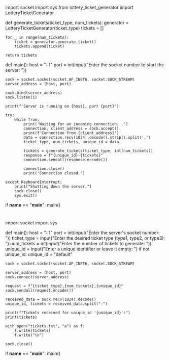 import socket
import sys
from lottery_ticket_generator import LotteryTicketGenerator

def generate_tickets(ticket_type, num_tickets):
    generator = LotteryTicketGenerator(ticket_type)
    tickets = []

    for _ in range(num_tickets):
        ticket = generator.generate_ticket()
        tickets.append(ticket)

    return tickets

def main():
    host = "::1"
    port = int(input("Enter the socket number to start the server: "))
    
    sock = socket.socket(socket.AF_INET6, socket.SOCK_STREAM)
    server_address = (host, port)

    sock.bind(server_address)
    sock.listen(1)

    print(f'Server is running on {host}, port {port}')

    try:
        while True:
            print('Waiting for an incoming connection...')
            connection, client_address = sock.accept()
            print(f'Connection from {client_address}')
            data = connection.recv(1024).decode().strip().split(',')
            ticket_type, num_tickets, unique_id = data

            tickets = generate_tickets(ticket_type, int(num_tickets))
            response = f"{unique_id}-{tickets}"
            connection.sendall(response.encode())

            connection.close()
            print('Connection closed.')

    except KeyboardInterrupt:
        print("Shutting down the server.")
        sock.close()
        sys.exit()

if __name__ == "__main__":
    main()
    
    
    
    
    
   #
   
   import socket
import sys

def main():
    host = "::1"
    port = int(input("Enter the server's socket number: "))
    ticket_type = input("Enter the desired ticket type (type1, type2, or type3): ")
    num_tickets = int(input("Enter the number of tickets to generate: "))
    unique_id = input("Enter a unique identifier or leave it empty: ")
    if not unique_id:
        unique_id = "default"

    sock = socket.socket(socket.AF_INET6, socket.SOCK_STREAM)

    server_address = (host, port)
    sock.connect(server_address)

    request = f"{ticket_type},{num_tickets},{unique_id}"
    sock.sendall(request.encode())

    received_data = sock.recv(1024).decode()
    unique_id, tickets = received_data.split("-")

    print(f"Tickets received for unique_id '{unique_id}':")
    print(tickets)

    with open("tickets.txt", "a") as f:
        f.write(tickets)
        f.write("\n")

    sock.close()

if __name__ == "__main__":
    main()
